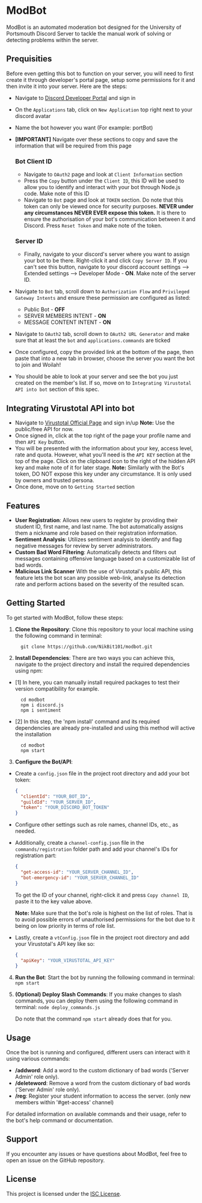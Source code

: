 # ModBot

ModBot is an automated moderation bot designed for the University of Portsmouth Discord Server to tackle the manual work of solving or detecting problems within the server.

## Prequisities

Before even getting this bot to function on your server, you will need to first create it through developer's portal page, setup some permissions for it and then invite it into your server. Here are the steps:

- Navigate to [Discord Developer Portal](https://discord.com/developers/applications/) and sign in
- On the `Applications` tab, click on `New Application` top right next to your discord avatar
- Name the bot however you want (For example: portBot)

- **[IMPORTANT]** Navigate over these sections to copy and save the information that will be required from this page
  ### Bot Client ID
  - Navigate to `OAuth2` page and look at `Client Information` section
  - Press the `Copy` button under the `Client ID`, this ID will be used to allow you to identify and interact with your bot through Node.js code. Make note of this ID
  - Navigate to `Bot` page and look at `TOKEN` section. Do note that this token can only be viewed once for security purposes. **NEVER under any circumstances NEVER EVER expose this token.** It is there to ensure the authorisation of your bot's communication between it and Discord. Press `Reset Token` and make note of the token.
  ### Server ID
  - Finally, navigate to your discord's server where you want to assign your bot to be there. Right-click it and click `Copy Server ID`. If you can't see this button, navigate to your discord account settings --> Extended settings --> Developer Mode - **ON**. Make note of the server ID.

- Navigate to `Bot` tab, scroll down to `Authorization Flow` and `Privileged Gateway Intents` and ensure these permission are configured as listed:
  - Public Bot - **OFF**
  - SERVER MEMBERS INTENT - **ON**
  - MESSAGE CONTENT INTENT - **ON**

- Navigate to `OAuth2` tab, scroll down to `OAuth2 URL Generator` and make sure that at least the ```bot``` and ```applications.commands``` are ticked
- Once configured, copy the provided link at the bottom of the page, then paste that into a new tab in browser, choose the server you want the bot to join and Woilah!
- You should be able to look at your server and see the bot you just created on the member's list. If so, move on to `Integrating Virustotal API into bot` section of this spec.

## Integrating Virustotal API into bot

- Navigate to [Virustotal Official Page](https://www.virustotal.com/) and sign in/up
**Note:** Use the public/free API for now.
- Once signed in, click at the top right of the page your profile name and then `API Key` button.
- You will be presented with the information about your key, access level, rate and quota. However, what you'll need is the `API KEY` section at the top of the page. Click on the clipboard icon to the right of the hidden API key and make note of it for later stage.
**Note:** Similarly with the Bot's token, DO NOT expose this key under any circumstance. It is only used by owners and trusted persona.
- Once done, move on to `Getting Started` section

## Features

- **User Registration**: Allows new users to register by providing their student ID, first name, and last name. The bot automatically assigns them a nickname and role based on their registration information.
- **Sentiment Analysis**: Utilizes sentiment analysis to identify and flag negative messages for review by server administrators.
- **Custom Bad Word Filtering**: Automatically detects and filters out messages containing offensive language based on a customizable list of bad words.
- **Malicious Link Scanner** With the use of Virustotal's public API, this feature lets the bot scan any possible web-link, analyse its detection rate and perform actions based on the severity of the resulted scan.

## Getting Started

To get started with ModBot, follow these steps:

1. **Clone the Repository**: Clone this repository to your local machine using the following command in terminal:
    ```
      git clone https://github.com/NikBit101/modbot.git
    ```


2. **Install Dependencies**: There are two ways you can achieve this, navigate to the project directory and install the required dependencies using npm:

 - [1] In here, you can manually install required packages to test their version compatibility for example.
    ```
      cd modbot
      npm i discord.js
      npm i sentiment
    ```
 - [2] In this step, the 'npm install' command and its required dependencies are already pre-installed and using this method will active the installation
    ```
      cd modbot
      npm start
    ```

3. **Configure the Bot/API**:
- Create a `config.json` file in the project root directory and add your bot token:
  ```json
  {
    "clientId": "YOUR_BOT_ID",
    "guildId": "YOUR_SERVER_ID",
    "token": "YOUR_DISCORD_BOT_TOKEN"
  }
  ```
- Configure other settings such as role names, channel IDs, etc., as needed.

- Additionally, create a `channel-config.json` file in the `commands/registration` folder path and add your channel's IDs for registration part:
  ```json
  {
    "get-access-id": "YOUR_SERVER_CHANNEL_ID",
    "bot-emergency-id": "YOUR_SERVER_CHANNEL_ID"
  }
  ```
  To get the ID of your channel, right-click it and press `Copy channel ID`, paste it to the key value above.

   **Note:** Make sure that the bot's role is highest on the list of roles. That is to avoid possible errors of unauthorised permissions for the bot due to it being on low priority in terms of role list.

- Lastly, create a `vtConfig.json` file in the project root directory and add your Virustotal's API key like so:
  ```json
  {
    "apiKey": "YOUR_VIRUSTOTAL_API_KEY"
  }
  ```

4. **Run the Bot**: Start the bot by running the following command in terminal:
```npm start```

5. **(Optional) Deploy Slash Commands**: If you make changes to slash commands, you can deploy them using the following command in terminal:
```node deploy_commands.js```

    Do note that the command ```npm start``` already does that for you.

## Usage

Once the bot is running and configured, different users can interact with it using various commands:

- **/addword**: Add a word to the custom dictionary of bad words ('Server Admin' role only).
- **/deleteword**: Remove a word from the custom dictionary of bad words ('Server Admin' role only).
- **/reg**: Register your student information to access the server. (only new members within '#get-access' channel)

For detailed information on available commands and their usage, refer to the bot's help command or documentation.

## Support

If you encounter any issues or have questions about ModBot, feel free to open an issue on the GitHub repository.

## License

This project is licensed under the [ISC License](LICENSE).
